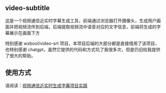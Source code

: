 ## video-subtitle

这是一个视频通信近实时字幕生成工具，前端通过浏览器打开摄像头，生成用户画面并把视频流传到后端，后端提取视频流中语音对应的文字信息，前端将生成的字幕展示在画面下方

特别感谢 wxbool/video-srt 项目，本项目后端的大部分都是直接借用了该项目，也特别感谢 chatgpt，虽然它提供的代码和方式坑了我很多次，但是仍旧给我提供了很大的帮助。

## 使用方式

请阅读：[视频通信近实时生成字幕项目实践](https://www.cnblogs.com/hi3254014978/p/17233926.html)